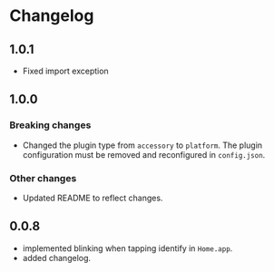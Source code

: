# Changelog

## 1.0.1

* Fixed import exception

## 1.0.0

### Breaking changes

* Changed the plugin type from `accessory` to `platform`. The plugin configuration must be removed and reconfigured in `config.json`.

### Other changes

* Updated README to reflect changes.

## 0.0.8

* implemented blinking when tapping identify in `Home.app`.
* added changelog.
